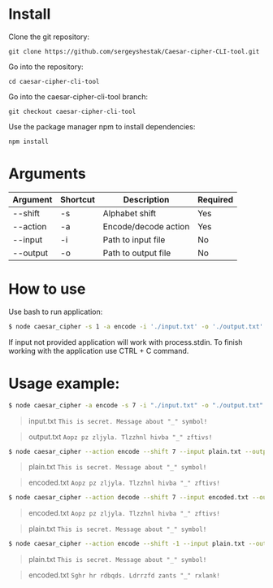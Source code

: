 # Install

Clone the git repository:

    git clone https://github.com/sergeyshestak/Caesar-cipher-CLI-tool.git

Go into the repository:

    cd caesar-cipher-cli-tool

Go into the caesar-cipher-cli-tool branch:

    git checkout caesar-cipher-cli-tool

Use the package manager npm to install dependencies:

    npm install

# Arguments

| Argument | Shortcut | Description          | Required |
| -------- | -------- | -------------------- | -------- |
| --shift  | -s       | Alphabet shift       | Yes      |
| --action | -a       | Encode/decode action | Yes      |
| --input  | -i       | Path to input file   | No       |
| --output | -o       | Path to output file  | No       |

# How to use

Use bash to run application:

```bash
$ node caesar_cipher -s 1 -a encode -i './input.txt' -o './output.txt'
```

If input not provided application will work with process.stdin. To finish working with the application use CTRL + C command.

# Usage example:

```bash
$ node caesar_cipher -a encode -s 7 -i "./input.txt" -o "./output.txt"
```

> input.txt
> `This is secret. Message about "_" symbol!`

> output.txt
> `Aopz pz zljyla. Tlzzhnl hivba "_" zftivs!`

```bash
$ node caesar_cipher --action encode --shift 7 --input plain.txt --output encoded.txt
```

> plain.txt
> `This is secret. Message about "_" symbol!`

> encoded.txt
> `Aopz pz zljyla. Tlzzhnl hivba "_" zftivs!`

```bash
$ node caesar_cipher --action decode --shift 7 --input encoded.txt --output plain.txt
```

> encoded.txt
> `Aopz pz zljyla. Tlzzhnl hivba "_" zftivs!`

> plain.txt
> `This is secret. Message about "_" symbol!`

```bash
$ node caesar_cipher --action encode --shift -1 --input plain.txt --output encoded.txt
```

> plain.txt
> `This is secret. Message about "_" symbol!`

> encoded.txt
> `Sghr hr rdbqds. Ldrrzfd zants "_" rxlank!`

